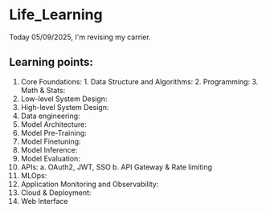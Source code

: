# Life_Learning

Today 05/09/2025, I'm revising my carrier.

## Learning points:
1. Core Foundations:
		1. Data Structure and Algorithms:
		2. Programming:
		3. Math & Stats:
2. Low-level System Design:
3. High-level System Design:
4. Data engineering:
5. Model Architecture:
6. Model Pre-Training:
7. Model Finetuning:
7. Model Inference:
8. Model Evaluation:
9.  APIs:
	a.	OAuth2, JWT, SSO
	b. API Gateway & Rate limiting
10. MLOps:
11. Application Monitoring and Observability:
12. Cloud & Deployment:
13. Web Interface